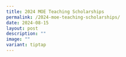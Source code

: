 ```yaml
---
title: 2024 MOE Teaching Scholarships
permalink: /2024-moe-teaching-scholarships/
date: 2024-08-15
layout: post
description: ""
image: ""
variant: tiptap
---
```

